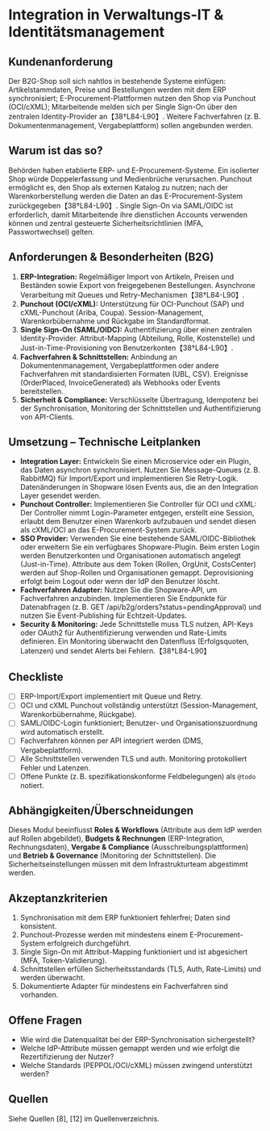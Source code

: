 # Integration in Verwaltungs-IT & Identitätsmanagement

## Kundenanforderung

Der B2G-Shop soll sich nahtlos in bestehende Systeme einfügen: Artikelstammdaten, Preise und Bestellungen werden mit dem ERP synchronisiert; E-Procurement-Plattformen nutzen den Shop via Punchout (OCI/cXML); Mitarbeitende melden sich per Single Sign-On über den zentralen Identity-Provider an【38†L84-L90】.  Weitere Fachverfahren (z. B. Dokumentenmanagement, Vergabeplattform) sollen angebunden werden.

## Warum ist das so?

Behörden haben etablierte ERP- und E-Procurement-Systeme.  Ein isolierter Shop würde Doppelerfassung und Medienbrüche verursachen.  Punchout ermöglicht es, den Shop als externen Katalog zu nutzen; nach der Warenkorberstellung werden die Daten an das E-Procurement-System zurückgegeben【38†L84-L90】.  Single Sign-On via SAML/OIDC ist erforderlich, damit Mitarbeitende ihre dienstlichen Accounts verwenden können und zentral gesteuerte Sicherheitsrichtlinien (MFA, Passwortwechsel) gelten.

## Anforderungen & Besonderheiten (B2G)

1. **ERP-Integration:** Regelmäßiger Import von Artikeln, Preisen und Beständen sowie Export von freigegebenen Bestellungen.  Asynchrone Verarbeitung mit Queues und Retry-Mechanismen【38†L84-L90】.
2. **Punchout (OCI/cXML):** Unterstützung für OCI-Punchout (SAP) und cXML-Punchout (Ariba, Coupa).  Session-Management, Warenkorbübernahme und Rückgabe im Standardformat.
3. **Single Sign-On (SAML/OIDC):** Authentifizierung über einen zentralen Identity-Provider.  Attribut-Mapping (Abteilung, Rolle, Kostenstelle) und Just-in-Time-Provisioning von Benutzerkonten【38†L84-L90】.
4. **Fachverfahren & Schnittstellen:** Anbindung an Dokumentenmanagement, Vergabeplattformen oder andere Fachverfahren mit standardisierten Formaten (UBL, CSV).  Ereignisse (OrderPlaced, InvoiceGenerated) als Webhooks oder Events bereitstellen.
5. **Sicherheit & Compliance:** Verschlüsselte Übertragung, Idempotenz bei der Synchronisation, Monitoring der Schnittstellen und Authentifizierung von API-Clients.

## Umsetzung – Technische Leitplanken

- **Integration Layer:** Entwickeln Sie einen Microservice oder ein Plugin, das Daten asynchron synchronisiert.  Nutzen Sie Message-Queues (z. B. RabbitMQ) für Import/Export und implementieren Sie Retry-Logik.  Datenänderungen in Shopware lösen Events aus, die an den Integration Layer gesendet werden.
- **Punchout Controller:** Implementieren Sie Controller für OCI und cXML: Der Controller nimmt Login-Parameter entgegen, erstellt eine Session, erlaubt dem Benutzer einen Warenkorb aufzubauen und sendet diesen als cXML/OCI an das E-Procurement-System zurück.
- **SSO Provider:** Verwenden Sie eine bestehende SAML/OIDC-Bibliothek oder erweitern Sie ein verfügbares Shopware-Plugin.  Beim ersten Login werden Benutzerkonten und Organisationen automatisch angelegt (Just-in-Time).  Attribute aus dem Token (Rollen, OrgUnit, CostsCenter) werden auf Shop-Rollen und Organisationen gemappt.  Deprovisioning erfolgt beim Logout oder wenn der IdP den Benutzer löscht.
- **Fachverfahren Adapter:** Nutzen Sie die Shopware-API, um Fachverfahren anzubinden.  Implementieren Sie Endpunkte für Datenabfragen (z. B. GET /api/b2g/orders?status=pendingApproval) und nutzen Sie Event-Publishing für Echtzeit-Updates.
- **Security & Monitoring:** Jede Schnittstelle muss TLS nutzen, API-Keys oder OAuth2 für Authentifizierung verwenden und Rate-Limits definieren.  Ein Monitoring überwacht den Datenfluss (Erfolgsquoten, Latenzen) und sendet Alerts bei Fehlern.【38†L84-L90】

## Checkliste

- [ ] ERP-Import/Export implementiert mit Queue und Retry.
- [ ] OCI und cXML Punchout vollständig unterstützt (Session-Management, Warenkorbübernahme, Rückgabe).
- [ ] SAML/OIDC-Login funktioniert; Benutzer- und Organisationszuordnung wird automatisch erstellt.
- [ ] Fachverfahren können per API integriert werden (DMS, Vergabeplattform).
- [ ] Alle Schnittstellen verwenden TLS und auth.  Monitoring protokolliert Fehler und Latenzen.
- [ ] Offene Punkte (z. B. spezifikationskonforme Feldbelegungen) als `@todo` notiert.

## Abhängigkeiten/Überschneidungen

Dieses Modul beeinflusst **Roles & Workflows** (Attribute aus dem IdP werden auf Rollen abgebildet), **Budgets & Rechnungen** (ERP-Integration, Rechnungsdaten), **Vergabe & Compliance** (Ausschreibungsplattformen) und **Betrieb & Governance** (Monitoring der Schnittstellen).  Die Sicherheitseinstellungen müssen mit dem Infrastrukturteam abgestimmt werden.

## Akzeptanzkriterien

1. Synchronisation mit dem ERP funktioniert fehlerfrei; Daten sind konsistent.
2. Punchout-Prozesse werden mit mindestens einem E-Procurement-System erfolgreich durchgeführt.
3. Single Sign-On mit Attribut-Mapping funktioniert und ist abgesichert (MFA, Token-Validierung).
4. Schnittstellen erfüllen Sicherheitsstandards (TLS, Auth, Rate-Limits) und werden überwacht.
5. Dokumentierte Adapter für mindestens ein Fachverfahren sind vorhanden.

## Offene Fragen

- Wie wird die Datenqualität bei der ERP-Synchronisation sichergestellt?
- Welche IdP-Attribute müssen gemappt werden und wie erfolgt die Rezertifizierung der Nutzer?
- Welche Standards (PEPPOL/OCI/cXML) müssen zwingend unterstützt werden?

## Quellen

Siehe Quellen [8], [12] im Quellenverzeichnis.
